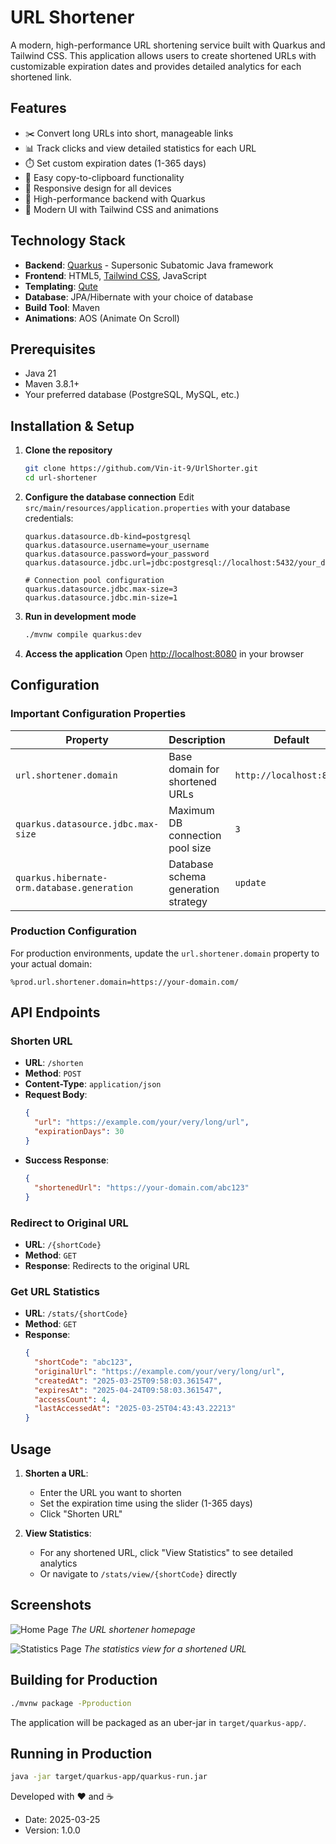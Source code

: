 # URL Shortener

A modern, high-performance URL shortening service built with Quarkus and Tailwind CSS. This application allows users to create shortened URLs with customizable expiration dates and provides detailed analytics for each shortened link.

## Features

- ✂️ Convert long URLs into short, manageable links
- 📊 Track clicks and view detailed statistics for each URL
- ⏱️ Set custom expiration dates (1-365 days)
- 🔄 Easy copy-to-clipboard functionality
- 📱 Responsive design for all devices
- 🚀 High-performance backend with Quarkus
- 🎨 Modern UI with Tailwind CSS and animations

## Technology Stack

- **Backend**: [Quarkus](https://quarkus.io/) - Supersonic Subatomic Java framework
- **Frontend**: HTML5, [Tailwind CSS](https://tailwindcss.com/), JavaScript
- **Templating**: [Qute](https://quarkus.io/guides/qute)
- **Database**: JPA/Hibernate with your choice of database
- **Build Tool**: Maven
- **Animations**: AOS (Animate On Scroll)

## Prerequisites

- Java 21
- Maven 3.8.1+
- Your preferred database (PostgreSQL, MySQL, etc.)

## Installation & Setup

1. **Clone the repository**
   ```bash
   git clone https://github.com/Vin-it-9/UrlShorter.git
   cd url-shortener
   ```

2. **Configure the database connection**
   Edit `src/main/resources/application.properties` with your database credentials:
   ```properties
   quarkus.datasource.db-kind=postgresql
   quarkus.datasource.username=your_username
   quarkus.datasource.password=your_password
   quarkus.datasource.jdbc.url=jdbc:postgresql://localhost:5432/your_database
   
   # Connection pool configuration
   quarkus.datasource.jdbc.max-size=3
   quarkus.datasource.jdbc.min-size=1
   ```

3. **Run in development mode**
   ```bash
   ./mvnw compile quarkus:dev
   ```

4. **Access the application**
   Open [http://localhost:8080](http://localhost:8080) in your browser

## Configuration

### Important Configuration Properties

| Property | Description | Default |
|----------|-------------|---------|
| `url.shortener.domain` | Base domain for shortened URLs | `http://localhost:8080/` |
| `quarkus.datasource.jdbc.max-size` | Maximum DB connection pool size | `3` |
| `quarkus.hibernate-orm.database.generation` | Database schema generation strategy | `update` |

### Production Configuration

For production environments, update the `url.shortener.domain` property to your actual domain:

```properties
%prod.url.shortener.domain=https://your-domain.com/
```

## API Endpoints

### Shorten URL
- **URL**: `/shorten`
- **Method**: `POST`
- **Content-Type**: `application/json`
- **Request Body**:
  ```json
  {
    "url": "https://example.com/your/very/long/url",
    "expirationDays": 30
  }
  ```
- **Success Response**:
  ```json
  {
    "shortenedUrl": "https://your-domain.com/abc123"
  }
  ```

### Redirect to Original URL
- **URL**: `/{shortCode}`
- **Method**: `GET`
- **Response**: Redirects to the original URL

### Get URL Statistics
- **URL**: `/stats/{shortCode}`
- **Method**: `GET`
- **Response**:
  ```json
  {
    "shortCode": "abc123",
    "originalUrl": "https://example.com/your/very/long/url",
    "createdAt": "2025-03-25T09:58:03.361547",
    "expiresAt": "2025-04-24T09:58:03.361547",
    "accessCount": 4,
    "lastAccessedAt": "2025-03-25T04:43:43.22213"
  }
  ```

## Usage

1. **Shorten a URL**: 
   - Enter the URL you want to shorten
   - Set the expiration time using the slider (1-365 days)
   - Click "Shorten URL"

2. **View Statistics**:
   - For any shortened URL, click "View Statistics" to see detailed analytics
   - Or navigate to `/stats/view/{shortCode}` directly

## Screenshots

![Home Page](https://i.imgur.com/example-home.png)
*The URL shortener homepage*

![Statistics Page](https://i.imgur.com/example-stats.png)
*The statistics view for a shortened URL*

## Building for Production

```bash
./mvnw package -Pproduction
```

The application will be packaged as an uber-jar in `target/quarkus-app/`.

## Running in Production

```bash
java -jar target/quarkus-app/quarkus-run.jar
```


Developed with ❤️ and ☕
* Date: 2025-03-25
* Version: 1.0.0
